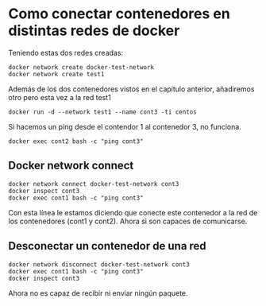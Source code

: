 # Como conectar contenedores en distintas redes de docker

Teniendo estas dos redes creadas:

```
docker network create docker-test-network
docker network create test1
```

Además de los dos contenedores vistos en el capítulo anterior, añadiremos otro pero esta vez a la red test1

```
docker run -d --network test1 --name cont3 -ti centos
```

Si hacemos un ping desde el contendor 1 al contenedor 3, no funciona.

```
docker exec cont2 bash -c "ping cont3"
```

## Docker network connect

```
docker network connect docker-test-network cont3
docker inspect cont3
docker exec cont1 bash -c "ping cont3"
```

Con esta línea le estamos diciendo que conecte este contenedor a la red de los contenedores (cont1 y cont2).
Ahora si son capaces de comunicarse.

## Desconectar un contenedor de una red

```
docker network disconnect docker-test-network cont3
docker exec cont1 bash -c "ping cont3"
docker inspect cont3
```

Ahora no es capaz de recibir ni enviar ningún paquete.


